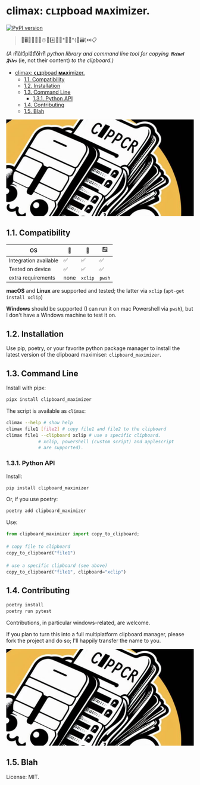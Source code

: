 # climax: **ᴄʟɪ**pboad **ᴍᴀx**imizer.

[![PyPI version](https://badge.fury.io/py/clipboard-maximizer.svg)](https://badge.fury.io/py/clipboard-maximizer)

> 🐙🖥️🐍➕👮🏻☃️🔧4️⃣👯‍♀️*🫢📁*(🚫🗃️)⏭️📋

*(A* mͫuͧltͭiͥplaͣtͭfoͦrͬmͫ *python library and command line tool for copying 𝕬𝖈𝖙𝖚𝖆𝖑 𝕱𝖎𝖑𝖊𝖘* (ie, not their content) *to the clipboard.)*

- [climax: **ᴄʟɪ**pboad **ᴍᴀx**imizer.](#climax-ᴄʟɪpboad-ᴍᴀximizer)
  - [1.1. Compatibility](#11-compatibility)
  - [1.2. Installation](#12-installation)
  - [1.3. Command Line](#13-command-line)
    - [1.3.1. Python API](#131-python-api)
  - [1.4. Contributing](#14-contributing)
  - [1.5. Blah](#15-blah)

![CLIPboard MAXimizer logo, courtesy of bing](logo.png)

## 1.1. Compatibility

| OS | 🍎 | 🐧 | 🪟 |
|--|--|--|--|
| Integration available | ✅ | ✅ | ✅ |
| Tested on device | ✅ | ✅ | ✅ |
|extra requirements| none |`xclip`|`pwsh`|

**macOS** and **Linux** are supported and tested; the latter via `xclip` (`apt-get install xclip`)

**Windows** should be supported (I can run it on mac Powershell via `pwsh`), but I don't have a Windows machine to test it on.

## 1.2. Installation

Use pip, poetry, or your favorite python package manager to install the latest version of the clipboard maximiser: `clipboard_maximizer`.

## 1.3. Command Line

Install with pipx:

```bash
pipx install clipboard_maximizer
```

The script is available as `climax`:

```bash
climax --help # show help
climax file1 [file2] # copy file1 and file2 to the clipboard
climax file1 --clipboard xclip # use a specific clipboard.
            # xclip, powershell (custom script) and applescript 
            # are supported).
```

### 1.3.1. Python API

Install:

```bash
pip install clipboard_maximizer
```

Or, if you use poetry:

```bash
poetry add clipboard_maximizer
```

Use:

```python
from clipboard_maximizer import copy_to_clipboard;

# copy file to clipboard
copy_to_clipboard("file1") 

# use a specific clipboard (see above)
copy_to_clipboard("file1", clipboard="xclip")
```

## 1.4. Contributing

```bash
poetry install
poetry run pytest
```

Contributions, in particular windows-related, are welcome.

If you plan to turn this into a full multiplatform clipboard manager, please fork the project and do so; I'll happily transfer the name to you.

![CLIPboard MAXimizer logo, courtesy of bing](logo.png)

## 1.5. Blah

License: MIT.
